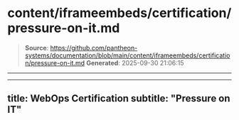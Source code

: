 # content/iframeembeds/certification/pressure-on-it.md

> **Source**: https://github.com/pantheon-systems/documentation/blob/main/content/iframeembeds/certification/pressure-on-it.md
> **Generated**: 2025-09-30 21:06:15

---

---
title: WebOps Certification
subtitle: "Pressure on IT"
---

<Partial file="certification-guide/pressure-on-it.md" />
